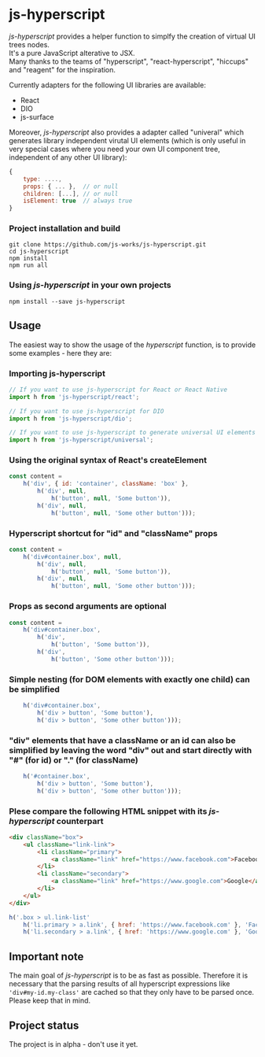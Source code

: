 # js-hyperscript
*js-hyperscript* provides a helper function to simplfy the creation of virtual UI trees nodes.<br>
It's a pure JavaScript alterative to JSX.<br>
Many thanks to the teams of "hyperscript", "react-hyperscript",
"hiccups" and "reagent" for the inspiration.

Currently adapters for the following UI libraries are available:

- React
- DIO
- js-surface

Moreover, *js-hyperscript* also provides a adapter
called "univeral" which generates library independent
virutal UI elements (which is only useful in very special
cases where you need your own UI component tree, independent of any other UI library):

```javascript
{
    type: ....,
    props: { ... },  // or null
    children: [...], // or null
    isElement: true  // always true
}
```
### Project installation and build

```
git clone https://github.com/js-works/js-hyperscript.git
cd js-hyperscript
npm install
npm run all
```

### Using *js-hyperscript* in your own projects

```
npm install --save js-hyperscript
```

## Usage

The easiest way to show the usage of the *hyperscript* function,
is to provide some examples - here they are:

### Importing js-hyperscript

```javascript
// If you want to use js-hyperscript for React or React Native
import h from 'js-hyperscript/react';

// If you want to use js-hyperscript for DIO 
import h from 'js-hyperscript/dio';

// If you want to use js-hyperscript to generate universal UI elements
import h from 'js-hyperscript/universal';
```

### Using the original syntax of React's createElement

```javascript
const content =
    h('div', { id: 'container', className: 'box' },
        h('div', null,
            h('button', null, 'Some button')),
        h('div', null,
            h('button', null, 'Some other button')));
```

### Hyperscript shortcut for "id" and "className" props

```javascript
const content =
    h('div#container.box', null,
        h('div', null,
            h('button', null, 'Some button')),
        h('div', null,
            h('button', null, 'Some other button')));
```
### Props as second arguments are optional 

```javascript
const content =
    h('div#container.box',
        h('div',
            h('button', 'Some button')),
        h('div',
            h('button', 'Some other button')));
```
### Simple nesting (for DOM elements with exactly one child) can be simplified

```javascript
    h('div#container.box',
        h('div > button', 'Some button'),
        h('div > button', 'Some other button')));
```

### "div" elements that have a className or an id can also be simplified by leaving the word "div" out and start directly with "#" (for id) or "." (for className)

```javascript
    h('#container.box',
        h('div > button', 'Some button'),
        h('div > button', 'Some other button')));
```

### Plese compare the following HTML snippet with its *js-hyperscript* counterpart

```html
<div className="box">
    <ul className="link-link">
        <li className="primary">
            <a className="link" href="https://www.facebook.com">Facebook</a>
        </li>
        <li className="secondary">
            <a className="link" href="https://www.google.com">Google</a>        
        </li>
    </ul>
</div>
```

```javascript
h('.box > ul.link-list'
    h('li.primary > a.link', { href: 'https://www.facebook.com' }, 'Facebook'),
    h('li.secondary > a.link', { href: 'https://www.google.com' }, 'Google'));
```
## Important note

The main goal of *js-hyperscript* is to be as fast as possible.
Therefore it is necessary that the parsing results of all hyperscript expressions like ```'div#my-id.my-class'``` are cached so that they only have to be parsed once.
Please keep that in mind.

## Project status

The project is in alpha - don't use it yet.
